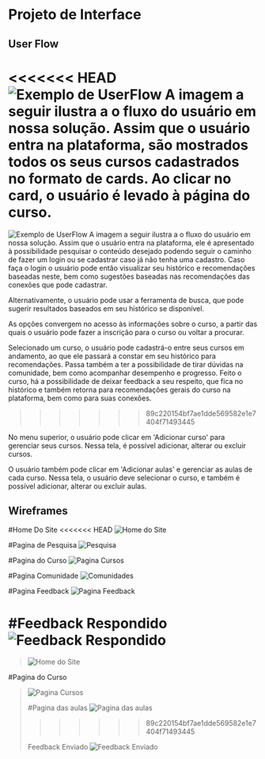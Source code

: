 # Projeto de Interface

## User Flow
<<<<<<< HEAD
![Exemplo de UserFlow](images/userFlow.jpg)
A imagem a seguir ilustra a o fluxo do usuário em nossa solução. Assim que o usuário entra na plataforma, são mostrados todos os seus cursos cadastrados no formato de cards. Ao clicar no card, o usuário é levado à página do curso.
=======
![Exemplo de UserFlow](images/user_flow.png)
A imagem a seguir ilustra a o fluxo do usuário em nossa solução. Assim
que o usuário entra na plataforma, ele é apresentado à possibilidade
pesquisar o conteúdo desejado podendo seguir o caminho de fazer um login
ou se cadastrar caso já não tenha uma cadastro. Caso faça o login o usuário
pode então visualizar seu histórico e recomendações baseadas neste, bem
como sugestões baseadas nas recomendações das conexões que pode cadastrar.

Alternativamente, o usuário pode usar a ferramenta de busca, que pode
sugerir resultados baseados em seu histórico se disponível.

As opções convergem no acesso às informações sobre o curso, a partir das
quais o usuário pode fazer a inscrição para o curso ou voltar a procurar.

Selecionado um curso, o usuário pode cadastrá-o entre seus cursos em andamento,
ao que ele passará a constar em seu histórico para recomendações.
Passa também a ter a possibilidade de tirar dúvidas na comunidade, bem como
acompanhar desempenho e progresso. Feito o curso, há a possibilidade
de deixar feedback a seu respeito, que fica no histórico e também retorna
para recomendações gerais do curso na plataforma, bem como para suas conexões.

>>>>>>> 89c220154bf7ae1dde569582e1e7404f71493445

No menu superior, o usuário pode clicar em 'Adicionar curso' para gerenciar seus cursos. Nessa tela, é possível adicionar, alterar ou excluir cursos.

O usuário também pode clicar em 'Adicionar aulas' e gerenciar as aulas de cada curso. Nessa tela, o usuário deve selecionar o curso, e também é possível adicionar, alterar ou excluir aulas.

## Wireframes
#Home Do Site
<<<<<<< HEAD
![Home do Site](images/dashboardHome.jpg)
>
#Pagina de Pesquisa
![Pesquisa](images/pesquisaPesquisas.jpg)
>
#Pagina do Curso
![Pagina Cursos](images/cursoPaginaCurso.jpg)
>
#Pagina Comunidade
![Comunidades](images/comunidadeComunidades.jpg)
>
#Pagina Feedback
![Pagina Feedback](images/feedbackPaginaFeedback.jpg)
>
#Feedback Respondido
![Feedback Respondido](images/feedback_2FeedbackRespondido.jpg)
=======
> ![Home do Site](images/Home.png)
>
#Pagina do Curso
> ![Pagina Cursos](images/curso_inserido.png)
> 
> #Pagina das aulas
> ![Pagina das aulas](images/aula_inserida.png)
> 
>>>>>>> 89c220154bf7ae1dde569582e1e7404f71493445
>
>Feedback Enviado
![Feedback Enviado](images/feedback_3FeedbackEnviado.jpg)